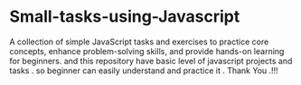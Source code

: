 # Small-tasks-using-Javascript
A collection of simple JavaScript tasks and exercises to practice core concepts, enhance problem-solving skills, and provide hands-on learning for beginners. and this repository have basic level of javascript projects and tasks . so beginner can easily understand and practice it . Thank You .!!!
